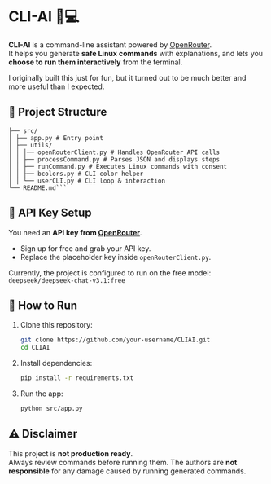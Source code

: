 # CLI-AI 🤖💻

**CLI-AI** is a command-line assistant powered by [OpenRouter](https://openrouter.ai/).  
It helps you generate **safe Linux commands** with explanations, and lets you **choose to run them interactively** from the terminal.

I originally built this just for fun, but it turned out to be much better and more useful than I expected.

## 📂 Project Structure

````CLIAI/
├── src/
│ ├── app.py # Entry point
│ ├── utils/
│ │ │── openRouterClient.py # Handles OpenRouter API calls
│ │ ├── processCommand.py # Parses JSON and displays steps
│ │ ├── runCommand.py # Executes Linux commands with consent
│ │ ├── bcolors.py # CLI color helper
│ │ └── userCLI.py # CLI loop & interaction
└── README.md```
````

## 🔑 API Key Setup

You need an **API key from [OpenRouter](https://openrouter.ai/)**.

- Sign up for free and grab your API key.
- Replace the placeholder key inside `openRouterClient.py`.

Currently, the project is configured to run on the free model: `deepseek/deepseek-chat-v3.1:free`

## 🚀 How to Run

1. Clone this repository:

   ```bash
   git clone https://github.com/your-username/CLIAI.git
   cd CLIAI
   ```

2. Install dependencies:

   ```bash
   pip install -r requirements.txt
   ```

3. Run the app:

   ```bash
   python src/app.py
   ```

## ⚠️ Disclaimer

This project is **not production ready**.  
Always review commands before running them. The authors are **not responsible** for any damage caused by running generated commands.
